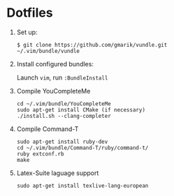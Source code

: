 Dotfiles
========

1. Set up:

   ```
   $ git clone https://github.com/gmarik/vundle.git ~/.vim/bundle/vundle
   ```

2. Install configured bundles:

   Launch `vim`, run `:BundleInstall`

3. Compile YouCompleteMe
   ```
   cd ~/.vim/bundle/YouCompleteMe
   sudo apt-get install CMake (if necessary)
   ./install.sh --clang-completer
   ```

4. Compile Command-T
   ```
   sudo apt-get install ruby-dev
   cd ~/.vim/bundle/Command-T/ruby/command-t/
   ruby extconf.rb
   make
   ```

5. Latex-Suite laguage support
   ```
   sudo apt-get install texlive-lang-european 
   ```
